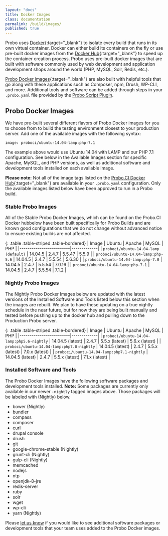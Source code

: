 ```yaml
---
layout: "docs"
title: Docker Images
class: documentation
permalink: /build/images/
published: true
---
```


Probo uses [Docker](https://www.docker.com/){:target="\_blank"} to isolate every build that runs in its own virtual container. Docker can either build its containers on the fly or use pre-built docker images from the [Docker Hub](https://hub.docker.com/){:target="\_blank"} to speed up the container creation process. Probo uses pre-built docker images that are built with software commonly used by web development and application development shops around the world (PHP, MySQL, Solr, Redis, etc.).

[Probo Docker images](https://hub.docker.com/u/proboci/){:target="\_blank"} are also built with helpful tools that go along with these applications such as Composer, npm, Drush, WP-CLI, and more. Additional tools and software can be added through steps in your `.probo.yaml` file provided by the [Probo Script Plugin](https://docs.probo.ci/plugins/script-plugin/).

## Probo Docker Images

We have pre-built several different flavors of Probo Docker images for you to choose from to build the testing environment closest to your production server. Add one of the available images with the following syntax:

    image: proboci/ubuntu-14.04-lamp:php-7.1

The example above would use Ubuntu 14.04 with LAMP and our PHP 7.1 configuration. See below in the Available Images section for specific Apache, MySQL, and PHP versions, as well as additional software and development tools installed on each available image.

**Please note:** Not all of the image tags listed on the [Probo.CI Docker Hub](https://hub.docker.com/u/proboci/){:target="\_blank"} are available in your `.probo.yaml` configuration. Only the available images listed below have been approved to run in a Probo build.

### Stable Probo Images

All of the Stable Probo Docker Images, which can be found on the Probo.CI Docker hubbelow have been built specifically for Probo Builds and are known good configurations that we do not change without advanced notice to ensure existing builds are not affected.

{: .table .table-striped .table-bordered}
| Image | Ubuntu | Apache | MySQL | PHP |
|-------------------------|-------------|
| `proboci/ubuntu-14.04-lamp (default)` | 14.04.5 | 2.4.7 |  5.5.47 | 5.5.9 |
| `proboci/ubuntu-14.04-lamp:php-5.6` | 14.04.5 | 2.4.7 | 5.5.54 | 5.6.30 |
| `proboci/ubuntu-14.04-lamp:php-7.0` | 14.04.5 | 2.4.7 | 5.5.54 | 7.0.16 |
| `proboci/ubuntu-14.04-lamp:php-7.1` | 14.04.5 | 2.4.7 | 5.5.54 | 7.1.2 |

### Nightly Probo Images

The Nightly Probo Docker Images below are updated with the latest versions of the Installed Software and Tools listed below this section when the images are rebuilt. We plan to have these updating on a true nightly schedule in the near future, but for now they are being built manually and tested before pushing up to the docker hub and pulling down to the Production Probo server.

{: .table .table-striped .table-bordered}
| Image | Ubuntu | Apache | MySQL | PHP |
|-------------------------|-------------|
| `proboci/ubuntu-14.04-lamp:php5.6-nightly` | 14.04.5 (latest) | 2.4.7 |  5.5.x (latest) | 5.6.x (latest) |
| `proboci/ubuntu-14.04-lamp:php7.0-nightly` | 14.04.5 (latest) | 2.4.7 | 5.5.x (latest) | 7.0.x (latest) |
| `proboci/ubuntu-14.04-lamp:php7.1-nightly` | 14.04.5 (latest) | 2.4.7 | 5.5.x (latest) | 7.1.x (latest) |

### Installed Software and Tools

The Probo Docker Images have the following software packages and development tools installed. **Note:** Some packages are currently only available in our newer `-nightly` tagged images above. Those packages will be labeled with (Nightly) below.

- bower (Nightly)
- bundler
- compass
- composer
- curl
- drupal console
- drush
- git
- google-chrome-stable (Nightly)
- grunt-cli (Nightly)
- gulp-cli (Nightly)
- memcached
- nodejs
- ntp
- openjdk-8-jre
- redis-server
- ruby
- solr
- wget
- wp-cli
- yarn (Nightly)

Please [let us know](https://probo.ci/contact/) if you would like to see additional software packages or development tools that your team uses added to the Probo Docker images.
